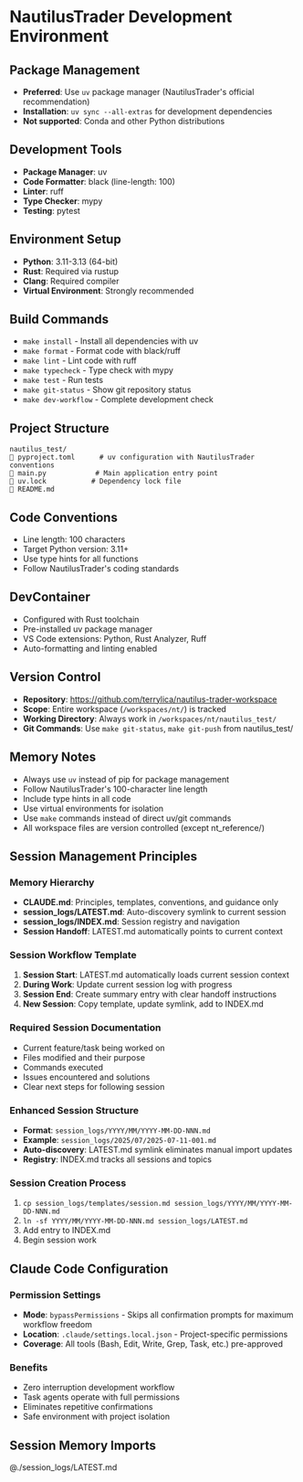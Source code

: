 # NautilusTrader Development Environment

## Package Management
- **Preferred**: Use `uv` package manager (NautilusTrader's official recommendation)
- **Installation**: `uv sync --all-extras` for development dependencies
- **Not supported**: Conda and other Python distributions

## Development Tools
- **Package Manager**: uv
- **Code Formatter**: black (line-length: 100)
- **Linter**: ruff
- **Type Checker**: mypy
- **Testing**: pytest

## Environment Setup
- **Python**: 3.11-3.13 (64-bit)
- **Rust**: Required via rustup
- **Clang**: Required compiler
- **Virtual Environment**: Strongly recommended

## Build Commands
- `make install` - Install all dependencies with uv
- `make format` - Format code with black/ruff
- `make lint` - Lint code with ruff
- `make typecheck` - Type check with mypy
- `make test` - Run tests
- `make git-status` - Show git repository status
- `make dev-workflow` - Complete development check

## Project Structure
```
nautilus_test/
   pyproject.toml      # uv configuration with NautilusTrader conventions
   main.py            # Main application entry point
   uv.lock           # Dependency lock file
   README.md
```

## Code Conventions
- Line length: 100 characters
- Target Python version: 3.11+
- Use type hints for all functions
- Follow NautilusTrader's coding standards

## DevContainer
- Configured with Rust toolchain
- Pre-installed uv package manager
- VS Code extensions: Python, Rust Analyzer, Ruff
- Auto-formatting and linting enabled

## Version Control
- **Repository**: https://github.com/terrylica/nautilus-trader-workspace
- **Scope**: Entire workspace (`/workspaces/nt/`) is tracked
- **Working Directory**: Always work in `/workspaces/nt/nautilus_test/`
- **Git Commands**: Use `make git-status`, `make git-push` from nautilus_test/

## Memory Notes
- Always use `uv` instead of pip for package management
- Follow NautilusTrader's 100-character line length
- Include type hints in all code
- Use virtual environments for isolation
- Use `make` commands instead of direct uv/git commands
- All workspace files are version controlled (except nt_reference/)

## Session Management Principles
### Memory Hierarchy
- **CLAUDE.md**: Principles, templates, conventions, and guidance only
- **session_logs/LATEST.md**: Auto-discovery symlink to current session
- **session_logs/INDEX.md**: Session registry and navigation
- **Session Handoff**: LATEST.md automatically points to current context

### Session Workflow Template
1. **Session Start**: LATEST.md automatically loads current session context
2. **During Work**: Update current session log with progress
3. **Session End**: Create summary entry with clear handoff instructions
4. **New Session**: Copy template, update symlink, add to INDEX.md

### Required Session Documentation
- Current feature/task being worked on
- Files modified and their purpose
- Commands executed
- Issues encountered and solutions
- Clear next steps for following session

### Enhanced Session Structure
- **Format**: `session_logs/YYYY/MM/YYYY-MM-DD-NNN.md`
- **Example**: `session_logs/2025/07/2025-07-11-001.md`
- **Auto-discovery**: LATEST.md symlink eliminates manual import updates
- **Registry**: INDEX.md tracks all sessions and topics

### Session Creation Process
1. `cp session_logs/templates/session.md session_logs/YYYY/MM/YYYY-MM-DD-NNN.md`
2. `ln -sf YYYY/MM/YYYY-MM-DD-NNN.md session_logs/LATEST.md`
3. Add entry to INDEX.md
4. Begin session work

## Claude Code Configuration

### Permission Settings
- **Mode**: `bypassPermissions` - Skips all confirmation prompts for maximum workflow freedom
- **Location**: `.claude/settings.local.json` - Project-specific permissions
- **Coverage**: All tools (Bash, Edit, Write, Grep, Task, etc.) pre-approved

### Benefits
- Zero interruption development workflow
- Task agents operate with full permissions
- Eliminates repetitive confirmations
- Safe environment with project isolation

## Session Memory Imports
@./session_logs/LATEST.md